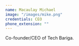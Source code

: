 ```yaml
---
name: Macaulay Michael
image: "/images/mike.png"
credentials: CEO
phone_extension: ""
---
```


Co-founder/CEO of Tech Bariga.